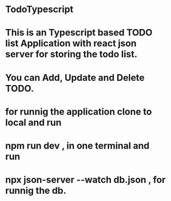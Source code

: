 # TodoTypescript
# This is an Typescript based TODO list Application with react json server for storing the todo list.
# You can Add, Update and Delete TODO.
# for runnig the application  clone to local and run 
# npm run dev , in one terminal and run 
# npx json-server --watch db.json , for runnig the db.

